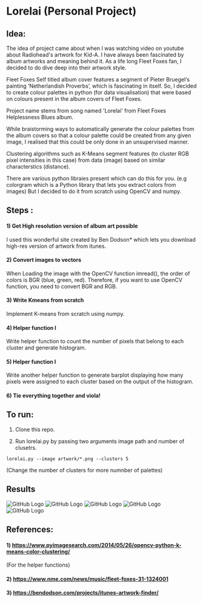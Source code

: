 # Lorelai (Personal Project)

## Idea:

The idea of project came about when I was watching video on youtube about Radiohead's artwork for Kid-A. I have always been fascinated by album artworks and meaning behind it. As a life long Fleet Foxes fan, I decided to do dive deep into their artwork style.

Fleet Foxes Self titled album cover features a segment of Pieter Bruegel‘s painting ‘Netherlandish Proverbs’, which is fascinating in itself. So, I decided to  create colour palettes in python (for data visualisation) that were based on colours present in the album covers of Fleet Foxes. 

Project name stems from song named 'Lorelai' from Fleet Foxes Helplessness Blues album.

While braistorming ways to automatically generate the colour palettes from the album covers so that a colour palette could be created from any given image, I realised that this could be only done in an unsupervised manner. 

Clustering algorithms such as K-Means segment features (to cluster RGB pixel intensities in this case) from data (image) based on similar characterstics (distance).

There are various python libraies present which can do this for you. (e.g colorgram which is a Python library that lets you extract colors from images)
But I decided to do it from scratch using OpenCV and numpy. 

## Steps :

#### 1) Get High resolution version of album art possible

I used this wonderful site created by Ben Dodson* which lets you download high-res version of artwork from itunes.

#### 2) Convert images to vectors

When Loading the image with the OpenCV function imread(), the order of colors is BGR (blue, green, red).
Therefore, if you want to use OpenCV function, you need to convert BGR and RGB.

#### 3) Write Kmeans from scratch

Implement K-means from scratch using numpy.

#### 4) Helper function I 

Write helper function to count the number of pixels that belong to each cluster and generate histogram.

#### 5) Helper function I

Write another helper function to generate barplot displaying how many pixels were assigned to each cluster based on the output of the histogram.

#### 6) Tie everything together and viola!


## To run:

1) Clone this repo.

2) Run lorelai.py by passing two arguments image path and number of clusetrs. 

```
lorelai.py --image artwork/*.png --clusters 5
```
(Change the number of clusters for more numnber of palettes)

## Results 


![GitHub Logo](/results/1111.png)
![GitHub Logo](/results/2222.png)
![GitHub Logo](/results/3333.png)
![GitHub Logo](/results/4444.png)
![GitHub Logo](/results/5555.png)



## References:

#### 1) https://www.pyimagesearch.com/2014/05/26/opencv-python-k-means-color-clustering/ 
(For the helper functions)

#### 2) https://www.nme.com/news/music/fleet-foxes-31-1324001

#### 3) https://bendodson.com/projects/itunes-artwork-finder/
